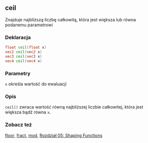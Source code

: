 ## ceil
Znajduje najbliższą liczbę całkowitą, która jest większa lub równa podanemu parametrowi

### Deklaracja
```glsl
float ceil(float x)
vec2 ceil(vec2 x)
vec3 ceil(vec3 x)
vec4 ceil(vec4 x)
```

### Parametry
```x``` określa wartość do ewaluacji

### Opis
```ceil()``` zwraca wartość równą najbliższej liczbie całkowitej, która jest większa bądź równa ```x```.

<div class="simpleFunction" data="y = ceil(x);"></div>

### Zobacz też
[floor](/glossary/?lan=pl&search=floor), [fract](/glossary/?lan=pl&search=fract), [mod](/glossary/?lan=pl&search=mod), [Rozdział 05: Shaping Functions](/05/?lan=pl)
